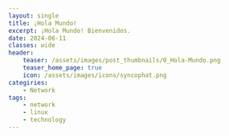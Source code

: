 ```yaml
---
layout: single
title: ¡Hola Mundo!
excerpt: ¡Hola Mundo! Bienvenidos.
date: 2024-06-11
classes: wide
header:
    teaser: /assets/images/post_thumbnails/0_Hola-Mundo.png
    teaser_home_page: true
    icon: /assets/images/icons/syncophat.png
categiries:
    - Network
tags:
    - network
    - linux
    - technology
---
```


